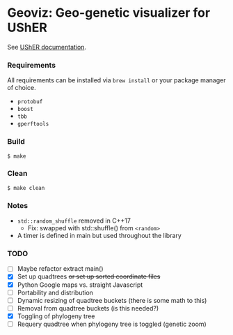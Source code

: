 # Geoviz: Geo-genetic visualizer for UShER

See [UShER
documentation](https://usher-wiki.readthedocs.io/en/latest/index.html).

### Requirements

All requirements can be installed via `brew install` or your package manager of
choice.
- `protobuf`
- `boost`
- `tbb`
- `gperftools`

### Build
    $ make

### Clean
    $ make clean

### Notes
- `std::random_shuffle` removed in C++17
    - Fix: swapped with std::shuffle() from `<random>`
- A timer is defined in main but used throughout the library

### TODO
- [ ] Maybe refactor extract main()
- [x] Set up quadtrees ~~or set up sorted coordinate files~~
- [x] Python Google maps vs. straight Javascript
- [ ] Portability and distribution
- [ ] Dynamic resizing of quadtree buckets (there is some math to this)
- [ ] Removal from quadtree buckets (is this needed?)
- [x] Toggling of phylogeny tree
- [ ] Requery quadtree when phylogeny tree is toggled (genetic zoom)
